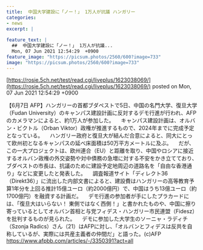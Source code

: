 ```yaml
---
title:  中国大学建設に「ノー！」 1万人が抗議 ハンガリー  
categories:
- news
excerpt: |
  
feature_text: |
  ##  中国大学建設に「ノー！」 1万人が抗議...
  Mon, 07 Jun 2021 12:54:29  +0900
feature_image: "https://picsum.photos/2560/600?image=733"
image: "https://picsum.photos/2560/600?image=733"
---
```


[https://rosie.5ch.net/test/read.cgi/liveplus/1623038069/](https://rosie.5ch.net/test/read.cgi/liveplus/1623038069/)
posted on Mon, 07 Jun 2021 12:54:29  +0900

<!--more-->

【6月7日 AFP】ハンガリーの首都ブダペストで5日、中国の名門大学、復旦大学（Fudan University）のキャンパス建設計画に反対するデモ行進が行われ、AFPのカメラマンによると、約1万人が参加した。 　キャンパス建設計画は、オルバン・ビクトル（Orban Viktor）政権が推進するもので、2024年までに完成予定となっている。 　ハンガリー政府と復旦大が結んだ合意によると、同大にとって欧州初となるキャンパスの延べ床面積は50万平方メートルに及ぶ。 　だが、この一大プロジェクトは、欧州連合（EU）と距離を取り、中国やロシアに接近するオルバン政権の外交姿勢や対中債務の急増に対する不安をかき立てており、ブダペストの市長は、抗議のために建設予定地周辺の道路名を「自由な香港通り」などに変更したと発表した。 　調査報道サイト「ディレクト36（Direkt36）」に流出した内部文書によると、建設費はハンガリーの高等教育予算1年分を上回る推計15億ユーロ（約2000億円）で、中国はうち13億ユーロ（約1700億円）を融資する計画だ。 　デモ行進の参加者が手にしたプラカードには、「復旦大はいらない！ 東側ではなく西側！」と書かれたものや、中国に擦り寄っているとしてオルバン首相と与党フィデス・ハンガリー市民連盟（Fidesz）を批判するものが見られた。 　デモに参加した大学生のソーニャ・ラディチ（Szonja Radics）さん（21）はAFPに対し、「オルバンとフィデスは反共を自称しているが、実際には共産主義者の仲間だ」と語った。(c)AFP https://www.afpbb.com/articles/-/3350391?act=all
